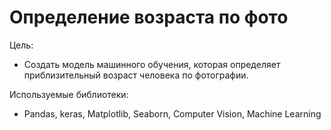 # Определение возраста по фото

Цель: 
* Создать модель машинного обучения, которая определяет приблизительный возраст человека по фотографии.

Используемые библиотеки:
* Pandas, keras, Matplotlib, Seaborn, Computer Vision, Machine Learning

